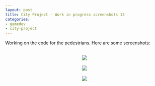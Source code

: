 ```yaml
---
layout: post
title: City Project - Work in progress screenshots 13
categories:
- gamedev
- city-project
---
```


Working on the code for the pedestrians. Here are some screenshots:<br /><br /><div class="separator" style="clear: both; text-align: center;"><img border="0" src="http://2.bp.blogspot.com/-N29riPg35sI/TlUqy6C7FXI/AAAAAAAAAIg/A8CGhAjy1-g/s1600/blog.binarynonsense.com_20110824_1.jpg" /></div><br /><div class="separator" style="clear: both; text-align: center;"><img border="0" src="http://3.bp.blogspot.com/-8EXaKxg2Ink/TlUq3HWrqqI/AAAAAAAAAIo/agymO4KU7a8/s1600/blog.binarynonsense.com_20110824_2.jpg" /></div><br /><div class="separator" style="clear: both; text-align: center;"><img border="0" src="http://1.bp.blogspot.com/-F3Oct3cm3-A/TlUq7bHgNtI/AAAAAAAAAIw/w6nfOl3E6LE/s1600/blog.binarynonsense.com_20110824_3.jpg" /></div>